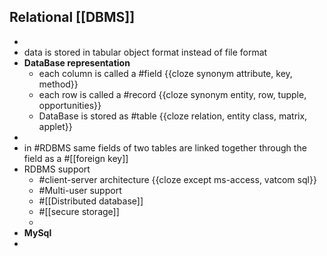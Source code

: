 ## Relational [[DBMS]]
-
- data is stored in tabular object format instead of file format
- __DataBase representation__
	- each column is called a #field {{cloze synonym attribute, key, method}}
	- each row is called a #record {{cloze synonym entity, row, tupple, opportunities}}
	- DataBase is stored as #table {{cloze relation, entity class, matrix, applet}}
-
- in #RDBMS same fields of two tables are linked together through the field as a #[[foreign key]]
- RDBMS support
	- #client-server architecture {{cloze except ms-access, vatcom sql}}
	- #Multi-user support
	- #[[Distributed database]]
	- #[[secure storage]]
	-
- __MySql__
-